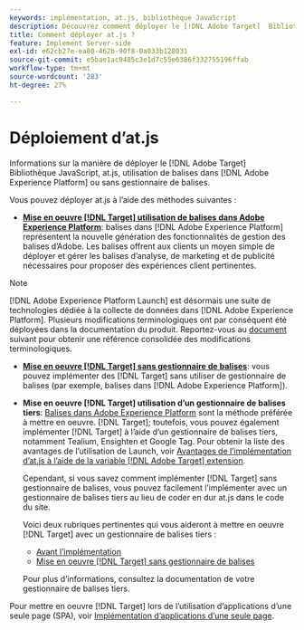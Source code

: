 ```yaml
---
keywords: implémentation, at.js, bibliothèque JavaScript
description: Découvrez comment déployer le [!DNL Adobe Target]  Bibliothèque JavaScript at.js utilisant des balises dans [!DNL Adobe Experience Platform] ou sans gestionnaire de balises.
title: Comment déployer at.js ?
feature: Implement Server-side
exl-id: e62cb27e-ea80-462b-90f8-0a033b128031
source-git-commit: e5bae1ac9485c3e1d7c55e6386f332755196ffab
workflow-type: tm+mt
source-wordcount: '283'
ht-degree: 27%

---
```


# Déploiement d’at.js

Informations sur la manière de déployer le [!DNL Adobe Target]  Bibliothèque JavaScript, at.js, utilisation de balises dans [!DNL Adobe Experience Platform] ou sans gestionnaire de balises.

Vous pouvez déployer at.js à l’aide des méthodes suivantes :

* **[Mise en oeuvre [!DNL Target] utilisation de balises dans Adobe Experience Platform](/help/dev/implement/client-side/atjs/how-to-deployatjs/implement-target-using-adobe-launch.md)**: balises dans [!DNL Adobe Experience Platform] représentent la nouvelle génération des fonctionnalités de gestion des balises d’Adobe. Les balises offrent aux clients un moyen simple de déployer et gérer les balises d’analyse, de marketing et de publicité nécessaires pour proposer des expériences client pertinentes.

>[!NOTE]
>
> [!DNL Adobe Experience Platform Launch] est désormais une suite de technologies dédiée à la collecte de données dans [!DNL Adobe Experience Platform]. Plusieurs modifications terminologiques ont par conséquent été déployées dans la documentation du produit. Reportez-vous au [document](https://experienceleague.adobe.com/docs/experience-platform/tags/term-updates.html) suivant pour obtenir une référence consolidée des modifications terminologiques.

* **[Mise en oeuvre [!DNL Target] sans gestionnaire de balises](/help/dev/implement/client-side/atjs/how-to-deployatjs/implement-target-without-a-tag-manager.md)**: vous pouvez implémenter des [!DNL Target] sans utiliser de gestionnaire de balises (par exemple, balises dans [!DNL Adobe Experience Platform]).
* **Mise en oeuvre [!DNL Target] utilisation d’un gestionnaire de balises tiers**: [Balises dans Adobe Experience Platform](/help/dev/implement/client-side/atjs/how-to-deployatjs/implement-target-using-adobe-launch.md) sont la méthode préférée à mettre en oeuvre. [!DNL Target]; toutefois, vous pouvez également implémenter [!DNL Target] à l’aide d’un gestionnaire de balises tiers, notamment Tealium, Ensighten et Google Tag. Pour obtenir la liste des avantages de l’utilisation de Launch, voir [Avantages de l’implémentation d’at.js à l’aide de la variable [!DNL Adobe Target]  extension](/help/dev/implement/client-side/atjs/how-to-deployatjs/implement-target-using-adobe-launch.md#advantages-of-implementing-atjs-using-the-target-extension).

  Cependant, si vous savez comment implémenter [!DNL Target] sans gestionnaire de balises, vous pouvez facilement l’implémenter avec un gestionnaire de balises tiers au lieu de coder en dur at.js dans le code du site.

  Voici deux rubriques pertinentes qui vous aideront à mettre en oeuvre [!DNL Target] avec un gestionnaire de balises tiers :

   * [Avant l’implémentation](/help/dev/before-implement/prepare-to-implement-target.md)
   * [Mise en oeuvre [!DNL Target] sans gestionnaire de balises](/help/dev/implement/client-side/atjs/how-to-deployatjs/implement-target-without-a-tag-manager.md)

  Pour plus d’informations, consultez la documentation de votre gestionnaire de balises tiers.

Pour mettre en oeuvre [!DNL Target] lors de l’utilisation d’applications d’une seule page (SPA), voir [Implémentation d’applications d’une seule page](/help/dev/implement/client-side/atjs/how-to-deployatjs/target-atjs-single-page-application.md).
